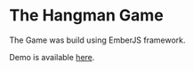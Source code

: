 # The Hangman Game

The Game was build using EmberJS framework.

Demo is available [here](http://hangman-game.cba.pl/).
